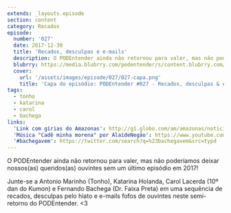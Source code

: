 ```yaml
---
extends: _layouts.episode
section: content
category: Recados
episode:
  number: '027'
  date: 2017-12-30
  title: 'Recados, desculpas e e-mails'
  description: O PODEntender ainda não retornou para valer, mas não poderíamos deixar nossos(as) queridos(as) ouvintes sem um último episódio em 2017!
  blubrry: https://media.blubrry.com/podentender/s/content.blubrry.com/podentender/PODEntender_027.mp3
  cover:
    url: '/assets/images/episode/027/027-capa.png'
    title: 'Capa do episódio: PODEntender #027 - Recados, desculpas & e-mails'
tags:
  - tonho
  - katarina
  - carol
  - bachega
links:
  'Link com gírias do Amazonas': http://g1.globo.com/am/amazonas/noticia/2014/06/g1-lanca-desafio-em-manaus-e-gringos-se-arriscam-em-girias-do-amazones.htm
  'Música "Cadê minha morena" por AlaídeNegão': https://www.youtube.com/watch?v=8CRIM_i2QFI
  '#bachegavem': https://twitter.com/search?q=%23bachegavem&src=typd
---
```


O PODEntender ainda não retornou para valer, mas não poderíamos deixar nossos(as) queridos(as)
ouvintes sem um último episódio em 2017!

Junte-se a Antonio Marinho (Tonho), Katarina Holanda, Carol Lacerda (10º dan do Kumon)
e Fernando Bachega (Dr. Faixa Preta) em uma sequência de recados, desculpas pelo hiato e
e-mails fofos de ouvintes neste semi-retorno do PODEntender. <3
